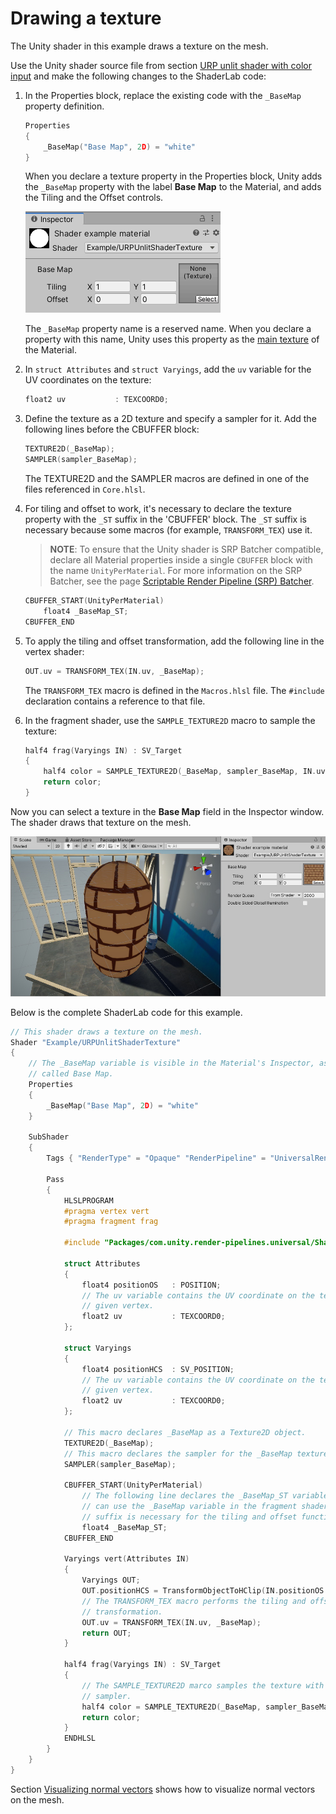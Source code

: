 # Drawing a texture

The Unity shader in this example draws a texture on the mesh.

Use the Unity shader source file from section [URP unlit shader with color input](writing-shaders-urp-unlit-color.md) and make the following changes to the ShaderLab code:

1. In the Properties block, replace the existing code with the `_BaseMap` property definition.

    ```c++
    Properties
    { 
        _BaseMap("Base Map", 2D) = "white"
    }
    ```

    When you declare a texture property in the Properties block, Unity adds the `_BaseMap` property with the label __Base Map__ to the Material, and adds the Tiling and the Offset controls.

    !["Texture property with Tiling and Offset controls"](Images/shader-examples/unlit-shader-tutorial-texture-property-in-inspector.png)
    
    The `_BaseMap` property name is a reserved name. When you declare a property with this name, Unity uses this property as the [main texture](https://docs.unity3d.com/ScriptReference/Material-mainTexture.html) of the Material. 

2. In `struct Attributes` and `struct Varyings`, add the `uv` variable for the UV coordinates on the texture:

    ```c++
    float2 uv           : TEXCOORD0;
    ```

3. Define the texture as a 2D texture and specify a sampler for it. Add the following lines before the CBUFFER block:

    ```c++
    TEXTURE2D(_BaseMap);
    SAMPLER(sampler_BaseMap);
    ```

    The TEXTURE2D and the SAMPLER macros are defined in one of the files referenced in `Core.hlsl`.

4. For tiling and offset to work, it's necessary to declare the texture property with the `_ST` suffix in the 'CBUFFER' block. The `_ST` suffix is necessary because some macros (for example, `TRANSFORM_TEX`) use it.

    > __NOTE__: To ensure that the Unity shader is SRP Batcher compatible, declare all Material properties inside a single `CBUFFER` block with the name `UnityPerMaterial`. For more information on the SRP Batcher, see the page [Scriptable Render Pipeline (SRP) Batcher](https://docs.unity3d.com/Manual/SRPBatcher.html).
    
    ```c++
    CBUFFER_START(UnityPerMaterial)
        float4 _BaseMap_ST;
    CBUFFER_END
    ```

5. To apply the tiling and offset transformation, add the following line in the vertex shader:

    ```c++
    OUT.uv = TRANSFORM_TEX(IN.uv, _BaseMap);
    ```

    The `TRANSFORM_TEX` macro is defined in the `Macros.hlsl` file. The `#include` declaration contains a reference to that file.

6. In the fragment shader, use the `SAMPLE_TEXTURE2D` macro to sample the texture:

    ```c++
    half4 frag(Varyings IN) : SV_Target
    {
        half4 color = SAMPLE_TEXTURE2D(_BaseMap, sampler_BaseMap, IN.uv);
        return color;
    }
    ```

Now you can select a texture in the __Base Map__ field in the Inspector window. The shader draws that texture on the mesh.

![Base Map texture on a Material](Images/shader-examples/unlit-shader-tutorial-texture-with-scene.png)

Below is the complete ShaderLab code for this example.

```c++
// This shader draws a texture on the mesh.
Shader "Example/URPUnlitShaderTexture"
{
    // The _BaseMap variable is visible in the Material's Inspector, as a field
    // called Base Map.
    Properties
    { 
        _BaseMap("Base Map", 2D) = "white"
    }

    SubShader
    {
        Tags { "RenderType" = "Opaque" "RenderPipeline" = "UniversalRenderPipeline" }
                
        Pass
        {
            HLSLPROGRAM
            #pragma vertex vert
            #pragma fragment frag

            #include "Packages/com.unity.render-pipelines.universal/ShaderLibrary/Core.hlsl"            
            
            struct Attributes
            {
                float4 positionOS   : POSITION;
                // The uv variable contains the UV coordinate on the texture for the
                // given vertex.
                float2 uv           : TEXCOORD0;
            };

            struct Varyings
            {
                float4 positionHCS  : SV_POSITION;
                // The uv variable contains the UV coordinate on the texture for the
                // given vertex.
                float2 uv           : TEXCOORD0;
            };

            // This macro declares _BaseMap as a Texture2D object.
            TEXTURE2D(_BaseMap);
            // This macro declares the sampler for the _BaseMap texture.
            SAMPLER(sampler_BaseMap);

            CBUFFER_START(UnityPerMaterial)
                // The following line declares the _BaseMap_ST variable, so that you
                // can use the _BaseMap variable in the fragment shader. The _ST 
                // suffix is necessary for the tiling and offset function to work.
                float4 _BaseMap_ST;
            CBUFFER_END

            Varyings vert(Attributes IN)
            {
                Varyings OUT;
                OUT.positionHCS = TransformObjectToHClip(IN.positionOS.xyz);
                // The TRANSFORM_TEX macro performs the tiling and offset
                // transformation.
                OUT.uv = TRANSFORM_TEX(IN.uv, _BaseMap);
                return OUT;
            }

            half4 frag(Varyings IN) : SV_Target
            {
                // The SAMPLE_TEXTURE2D marco samples the texture with the given
                // sampler.
                half4 color = SAMPLE_TEXTURE2D(_BaseMap, sampler_BaseMap, IN.uv);
                return color;
            }
            ENDHLSL
        }
    }
}
```

Section [Visualizing normal vectors](writing-shaders-urp-unlit-normals.md) shows how to visualize normal vectors on the mesh.
